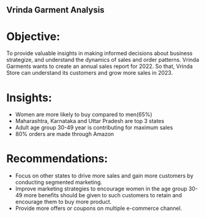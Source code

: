 ## Vrinda Garment Analysis


# Objective:
To provide valuable insights in making informed decisions about business strategize, and understand the dynamics of sales and order patterns.
Vrinda Garments wants to create an annual sales report for 2022. So that, Vrinda Store can understand its customers and grow more sales in 2023.

# Insights:
* Women are more likely to buy compared to men(65%)
* Maharashtra, Karnataka and Uttar Pradesh are top 3 states
* Adult age group 30-49 year is contributing for maximum sales
* 80% orders are made through Amazon

# Recommendations:
* Focus on other states to drive more sales and gain more customers by conducting segmented marketing.
* Improve marketing strategies to encourage women in the age group 30-49 more benefits should be given
  to such customers to retain and encourage them to buy more product.
* Provide more offers or coupons on multiple e-commerce channel.


